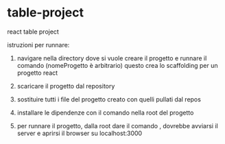 # table-project
react table project

istruzioni per runnare:

1) navigare nella directory dove si vuole creare il progetto e runnare il comando <npx create-react-app nomeProgetto> (nomeProgetto è arbitrario) questo crea lo scaffolding per un progetto react

2) scaricare il progetto dal repository

3) sostituire tutti i file del progetto creato con quelli pullati  dal repos

4) installare le dipendenze con il comando <npm install> nella root del progetto

5) per runnare il progetto, dalla root dare il comando <npm start>, dovrebbe avviarsi il server e aprirsi il browser su localhost:3000
